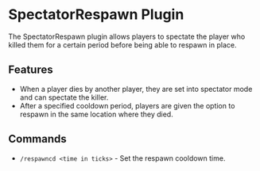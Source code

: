 # SpectatorRespawn Plugin

The SpectatorRespawn plugin allows players to spectate the player who killed them for a certain period before being able to respawn in place.

## Features

- When a player dies by another player, they are set into spectator mode and can spectate the killer.
- After a specified cooldown period, players are given the option to respawn in the same location where they died.

## Commands

- `/respawncd <time in ticks>` - Set the respawn cooldown time.
